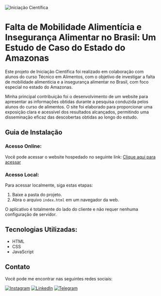 ![Iniciação Científica](https://github.com/lezzin/iniciacao_cientifica/assets/103830032/511f4bdf-ee9b-41c4-9bf3-09beb54e6bd4)

# Falta de Mobilidade Alimentícia e Insegurança Alimentar no Brasil: Um Estudo de Caso do Estado do Amazonas

Este projeto de Iniciação Científica foi realizado em colaboração com alunos do curso Técnico em Alimentos, com o objetivo de investigar a falta de mobilidade alimentícia e a insegurança alimentar no Brasil, com foco especial no estado do Amazonas.

Minha principal contribuição foi o desenvolvimento de um website para apresentar as informações obtidas durante a pesquisa conduzida pelos alunos do curso de alimentos. O site foi elaborado para proporcionar uma exposição clara e acessível dos resultados alcançados, permitindo uma disseminação eficaz das descobertas obtidas ao longo do estudo.

## Guia de Instalação

### Acesso Online:

Você pode acessar o website hospedado no seguinte link: [Clique aqui para acessar](https://iniciacao-cientifica.vercel.app/)

### Acesso Local:

Para acessar localmente, siga estas etapas:

1. Baixe a pasta do projeto.
2. Abra o arquivo `index.html` em um navegador da web.

O aplicativo é totalmente do lado do cliente e não requer nenhuma configuração de servidor.

## Tecnologias Utilizadas:

* HTML
* CSS
* JavaScript

## Contato

Você pode me encontrar nas seguintes redes sociais:

[![Instagram](https://img.shields.io/badge/Instagram-E4405F?style=for-the-badge&logo=instagram&logoColor=white)](https://www.instagram.com/leandroadrian_/)
[![LinkedIn](https://img.shields.io/badge/LinkedIn-0077B5?style=for-the-badge&logo=linkedin&logoColor=white)](https://www.linkedin.com/in/leandro-adrian)
[![Telegram](https://img.shields.io/badge/Telegram-2CA5E0?style=for-the-badge&logo=telegram&logoColor=white)](https://t.me/LeandroAdrian)
